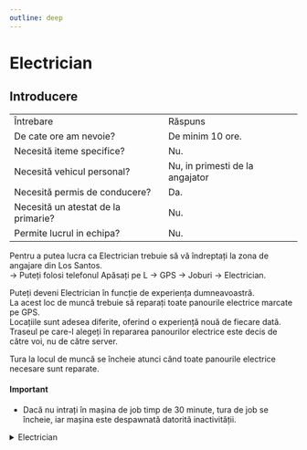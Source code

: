 ```yaml
---
outline: deep
---
```


# Electrician

## Introducere

<table>
    <tr>
        <td>Întrebare</td>
        <td>Răspuns</td>
    </tr>
    <tr>
        <td>De cate ore am nevoie?</td>
        <td>De minim 10 ore.</td>
    </tr>
    <tr>
        <td>Necesită iteme specifice?</td>
        <td>Nu.</td>
    </tr>
    <tr>
        <td>Necesită vehicul personal?</td>
        <td>Nu, in primesti de la angajator</td>
    </tr>
    <tr>
        <td>Necesită permis de conducere?</td>
        <td>Da.</td>
    </tr>
    <tr>
        <td>Necesită un atestat de la primarie?</td>
        <td>Nu.</td>
    </tr>
    <tr>
        <td>Permite lucrul in echipa?</td>
        <td>Nu.</td>
    </tr>
</table>

Pentru a putea lucra ca <span class="button-p-job">Electrician</span> trebuie să vă îndreptați la zona de angajare din Los Santos. 
<br>-> Puteți folosi telefonul <span class="button-p-job">Apăsați pe L -> GPS -> Joburi -> Electrician</span>.

Puteți deveni <span class="button-p-job">Electrician</span> în funcție de experiența dumneavoastră.
<br>La acest loc de muncă trebuie să reparați toate panourile electrice marcate pe <span class="button-p-job">GPS</span>.
<br>Locațiile sunt adesea diferite, oferind o experiență nouă de fiecare dată. Traseul pe care-l alegeți în repararea panourilor electrice este decis de către voi, nu de către server.

Tura la locul de muncă se încheie atunci când toate panourile electrice necesare sunt reparate.

#### <span class="button-p-job"><b>Important</b></span>

- Dacă nu intrați în mașina de job timp de <span class="button-r-job">30 minute</span>, tura de job se încheie, iar mașina este despawnată datorită inactivității.


<details>
  <summary>Electrician</summary>
  <img src="https://v.b-zone.ro/images/wiki/electrician.gif" alt="Electrician">
</details>